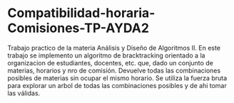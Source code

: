 # Compatibilidad-horaria-Comisiones-TP-AYDA2
Trabajo practico de la materia Análisis y Diseño de Algoritmos II. En este trabajo se implemento un algoritmo de bracktracking orientado a la organizacion de estudiantes, docentes, etc. que, dado un conjunto de materias, horarios y nro de comisión. Devuelve todas las combinaciones posibles de materias sin ocupar el mismo horario. 
Se utiliza la fuerza bruta para explorar un arbol de todas las combinaciones posibles y de ahi tomar las válidas.
